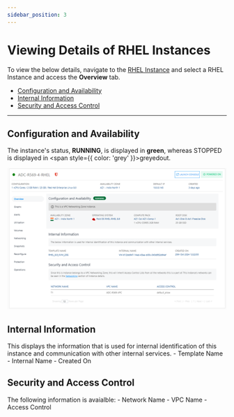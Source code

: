 ```yaml
---
sidebar_position: 3
---
```

# Viewing Details of RHEL Instances

To view the below details, navigate to the [RHEL Instance](AboutRHELInstances.md) and select a RHEL Instance and access the **Overview** tab.
- [Configuration and Availability](#configuration-and-availability)
- [Internal Information](#internal-information)
- [Security and Access Control](#security-and-access-control)
---
## Configuration and Availability
The instance's status, **RUNNING**, is displayed in <span class="green">**green**</span>, whereas STOPPED is displayed in <span style={{ color: 'grey' }}>greyed</span>out.

![Viewing Details of RHEL Instances](img/RHEL5.png)

## Internal Information
This displays the information that is used for internal identification of this instance and communication with other internal services.
    - Template Name
    -  Internal Name
    -  Created On
## Security and Access Control
The following information is avaialble:
	- Network Name
	- VPC Name
	- Access Control




